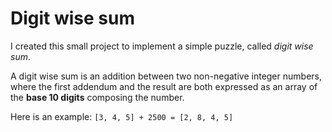 # Digit wise sum
I created this small project to implement a simple puzzle, called *digit wise sum*.

A digit wise sum is an addition between two non-negative integer numbers, where the first addendum and the result are both expressed as an
array of the **base 10 digits** composing the number. 

Here is an example: `[3, 4, 5] + 2500 = [2, 8, 4, 5]`